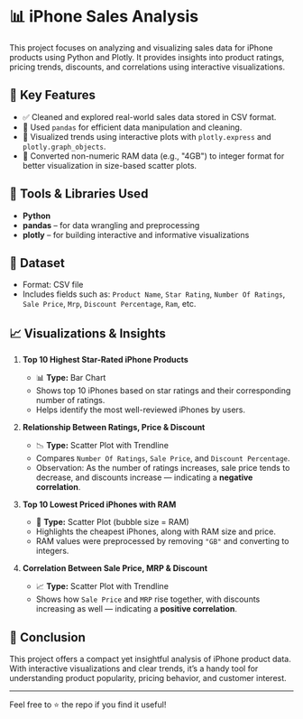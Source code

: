 # 📊 iPhone Sales Analysis

This project focuses on analyzing and visualizing sales data for iPhone products using Python and Plotly. It provides insights into product ratings, pricing trends, discounts, and correlations using interactive visualizations.

## 🚀 Key Features

- ✅ Cleaned and explored real-world sales data stored in CSV format.
- 📌 Used `pandas` for efficient data manipulation and cleaning.
- 📌 Visualized trends using interactive plots with `plotly.express` and `plotly.graph_objects`.
- 🔁 Converted non-numeric RAM data (e.g., "4GB") to integer format for better visualization in size-based scatter plots.

## 🧰 Tools & Libraries Used

- **Python**
- **pandas** – for data wrangling and preprocessing
- **plotly** – for building interactive and informative visualizations

## 📁 Dataset

- Format: CSV file
- Includes fields such as: `Product Name`, `Star Rating`, `Number Of Ratings`, `Sale Price`, `Mrp`, `Discount Percentage`, `Ram`, etc.

## 📈 Visualizations & Insights

1. **Top 10 Highest Star-Rated iPhone Products**
   - 📊 **Type:** Bar Chart
   - Shows top 10 iPhones based on star ratings and their corresponding number of ratings.
   - Helps identify the most well-reviewed iPhones by users.

2. **Relationship Between Ratings, Price & Discount**
   - 📉 **Type:** Scatter Plot with Trendline
   - Compares `Number Of Ratings`, `Sale Price`, and `Discount Percentage`.
   - Observation: As the number of ratings increases, sale price tends to decrease, and discounts increase — indicating a **negative correlation**.

3. **Top 10 Lowest Priced iPhones with RAM**
   - 💸 **Type:** Scatter Plot (bubble size = RAM)
   - Highlights the cheapest iPhones, along with RAM size and price.
   - RAM values were preprocessed by removing `"GB"` and converting to integers.

4. **Correlation Between Sale Price, MRP & Discount**
   - 📈 **Type:** Scatter Plot with Trendline
   - Shows how `Sale Price` and `MRP` rise together, with discounts increasing as well — indicating a **positive correlation**.

## 📌 Conclusion

This project offers a compact yet insightful analysis of iPhone product data. With interactive visualizations and clear trends, it’s a handy tool for understanding product popularity, pricing behavior, and customer interest.

---

Feel free to ⭐ the repo if you find it useful!
